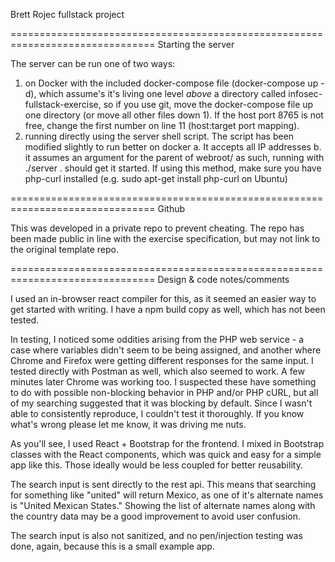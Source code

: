 Brett Rojec fullstack project

===============================================================================
Starting the server

The server can be run one of two ways:
  1. on Docker with the included docker-compose file (docker-compose up -d), which assume's it's living one level _above_ a directory called infosec-fullstack-exercise, so if you use git, move the docker-compose file up one directory (or move all other files down 1).  If the host port 8765 is not free, change the first number on line 11 (host:target port mapping).
  2. running directly using the server shell script.  The script has been modified slightly to run better on docker
      a. It accepts all IP addresses
      b. it assumes an argument for the parent of webroot/
    as such, running with ./server . should get it started.  If using this method, make sure you have php-curl installed (e.g. sudo apt-get install php-curl on Ubuntu)

===============================================================================
Github

This was developed in a private repo to prevent cheating.  The repo has been made public in line with the exercise specification, but may not link to the original template repo.

===============================================================================
Design & code notes/comments

I used an in-browser react compiler for this, as it seemed an easier way to get started with writing.  I have a npm build copy as well, which has not been tested.

In testing, I noticed some oddities arising from the PHP web service - a case where variables didn't seem to be being assigned, and another where Chrome and Firefox were getting different responses for the same input.  I tested directly with Postman as well, which also seemed to work.  A few minutes later Chrome was working too.  I suspected these have something to do with possible non-blocking behavior in PHP and/or PHP cURL, but all of my searching suggested that it was blocking by default.  Since I wasn't able to consistently reproduce, I couldn't test it thoroughly.  If you know what's wrong please let me know, it was driving me nuts.

As you'll see, I used React + Bootstrap for the frontend.  I mixed in Bootstrap classes with the React components, which was quick and easy for a simple app like this.  Those ideally would be less coupled for better reusability.

The search input is sent directly to the rest api.  This means that searching for something like "united" will return Mexico, as one of it's alternate names is "United Mexican States."  Showing the list of alternate names along with the country data may be a good improvement to avoid user confusion.

The search input is also not sanitized, and no pen/injection testing was done, again, because this is a small example app.